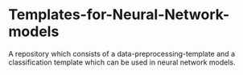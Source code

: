 # Templates-for-Neural-Network-models
A repository which consists of a data-preprocessing-template and a classification template which can be used in neural network models.
